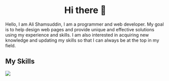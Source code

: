 <h1 align='center'>Hi there 👋</h1>
<p>Hello, I am Ali Shamsuddin, I am a programmer and web developer. My goal is to help design web pages and provide unique and effective solutions using my experience and skills. I am      also interested in acquiring new knowledge and updating my skills so that I can always be at the top in my field. </p>

<h2>My Skills</h2>
<img src='https://skillicons.dev/icons?i=html,css,tailwindcss,js,wordpress' />
